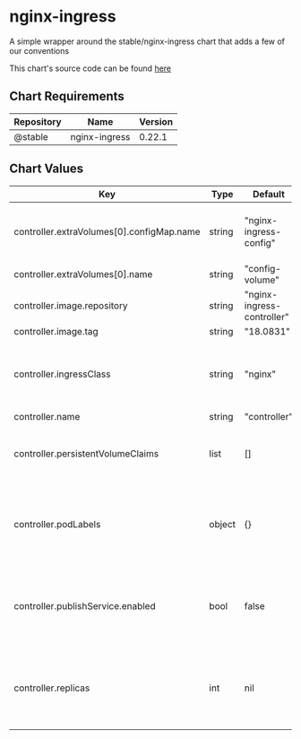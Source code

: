 nginx-ingress
=============
A simple wrapper around the stable/nginx-ingress chart that adds a few of our conventions

This chart's source code can be found [here](https://github.com/norwoodj/helm-docs)


## Chart Requirements

| Repository | Name | Version |
|------------|------|---------|
| @stable | nginx-ingress | 0.22.1 |


## Chart Values

| Key | Type | Default | Description |
|-----|------|---------|-------------|
| controller.extraVolumes[0].configMap.name | string | "nginx-ingress-config" | Uses the name of the configmap created by this chart |
| controller.extraVolumes[0].name | string | "config-volume" |  |
| controller.image.repository | string | "nginx-ingress-controller" |  |
| controller.image.tag | string | "18.0831" |  |
| controller.ingressClass | string | "nginx" | Name of the ingress class to route through this controller |
| controller.name | string | "controller" |  |
| controller.persistentVolumeClaims | list | [] | List of persistent volume claims to create |
| controller.podLabels | object | {} | The labels to be applied to instances of the controller pod |
| controller.publishService.enabled | bool | false | Whether to expose the ingress controller to the public world |
| controller.replicas | int | nil | Number of nginx-ingress pods to load balance between |
